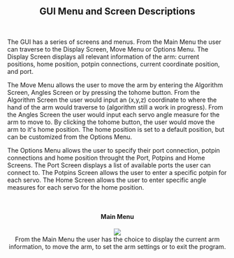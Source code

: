 <h2 align="center">GUI Menu and Screen Descriptions</h2>
<br>

The GUI has a series of screens and menus. From the Main Menu the user can traverse to the Display Screen, Move Menu or Options Menu. The Display Screen displays all relevant information of the arm: current positions, home position, potpin connections, current coordinate position, and port.

The Move Menu allows the user to move the arm by entering the Algorithm Screen, Angles Screen or by pressing the tohome button. From the Algorithm Screen the user would input an (x,y,z) coordinate to where the hand of the arm would traverse to (algorithm still a work in progress). From the Angles Screen the user would input each servo angle measure for the arm to move to. By clicking the tohome button, the user would move the arm to it's home position. The home position is set to a default position, but can be customized from the Options Menu.

The Options Menu allows the user to specify their port connection, potpin connections and home position throught the Port, Potpins and Home Screens. The Port Screen displays a list of available ports the user can connect to. The Potpins Screen allows the user to enter a specific potpin for each servo. The Home Screen allows the user to enter specific angle measures for each servo for the home position.

<br>
<h4 align="center">Main Menu</h4>
<p align="center">
  <img src="https://user-images.githubusercontent.com/44120038/63558754-cc0d8780-c513-11e9-9b36-57b6801c56c6.png">
  <br>
  From the Main Menu the user has the choice to display the current arm information, to move the arm, to set the arm settings or to exit the program.  
</p>
<p><br><br></p>
